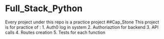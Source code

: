 # Full_Stack_Python
Every project under this repo is a practice project
##Cap_Stone
This project is for practice of : 1. Auth0 log in system
                                  2. Authoriaztion for backend
                                  3. API calls
                                  4. Routes creation
                                  5. Tests for each function
